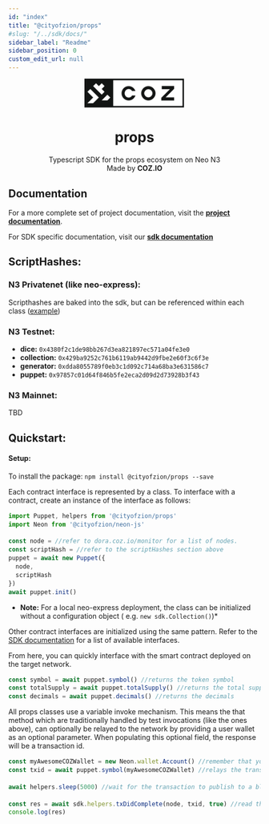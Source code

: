 ```yaml
---
id: "index"
title: "@cityofzion/props"
#slug: "/../sdk/docs/"
sidebar_label: "Readme"
sidebar_position: 0
custom_edit_url: null
---
```


<p align="center">
  <img
    src="https://raw.githubusercontent.com/CityOfZion/wallet-connect-sdk/develop/.github/resources/images/coz.png"
    width="200px;"></img>
</p>

<h1 align="center">props</h1>

<p align="center">
  Typescript SDK for the props ecosystem on Neo N3
  <br/> Made by <b>COZ.IO</b>
</p>

## Documentation
For a more complete set of
project documentation, visit the [**project documentation**](https://props.coz.io/d/index.html).

For SDK specific documentation, visit our [**sdk documentation**](https://props.coz.io/d/sdk/ts/index.html)

## ScriptHashes:

### N3 Privatenet (like neo-express):
Scripthashes are baked into the sdk, but can be referenced within each class ([example](https://props.coz.io/d/sdk/ts/classes/Collection.html#scriptHash))

### N3 Testnet:
* **dice:** `0x4380f2c1de98bb267d3ea821897ec571a04fe3e0`
* **collection:** `0x429ba9252c761b6119ab9442d9fbe2e60f3c6f3e`
* **generator:** `0xdda8055789f0eb3c1d092c714a68ba3e631586c7`
* **puppet:** `0x97857c01d64f846b5fe2eca2d09d2d73928b3f43`

### N3 Mainnet:
TBD

## Quickstart:

#### Setup:
To install the package:
`npm install @cityofzion/props --save`

Each contract interface is represented by a class.  To interface with a contract, create an instance of the interface as follows:

```ts
import Puppet, helpers from '@cityofzion/props'
import Neon from '@cityofzion/neon-js'

const node = //refer to dora.coz.io/monitor for a list of nodes.
const scriptHash = //refer to the scriptHashes section above
puppet = await new Puppet({
  node,
  scriptHash
})
await puppet.init()
```
* **Note:** For a local neo-express deployment, the class can be initialized without a configuration object ( e.g. `new sdk.Collection()`)*

Other contract interfaces are initialized using the same pattern.  Refer to the [SDK documentation](https://props.coz.io/d/sdk/ts/modules.html)
for a list of available interfaces.

From here, you can quickly interface with the smart contract deployed on the target network.

```ts
const symbol = await puppet.symbol() //returns the token symbol
const totalSupply = await puppet.totalSupply() //returns the total supply
const decimals = await puppet.decimals() //returns the decimals
```

All props classes use a variable invoke mechanism.  This means the that method which are traditionally handled by test invocations (like the ones above), can
optionally be relayed to the network by providing a user wallet as an optional parameter.  When populating this optional field, the response will be a transaction id.

```ts
const myAwesomeCOZWallet = new Neon.wallet.Account() //remember that you will need some GAS in the wallet in order to pay the transaction fee
const txid = await puppet.symbol(myAwesomeCOZWallet) //relays the transaction to the network and returns the transaction id

await helpers.sleep(5000) //wait for the transaction to publish to a block.  This time will be dependent on the network you are connected to (try 30000 for testnet and mainnet)

const res = await sdk.helpers.txDidComplete(node, txid, true) //read the logs and parse the result
console.log(res)
```
